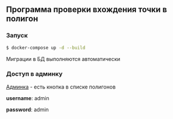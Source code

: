## Программа проверки вхождения точки в полигон

### Запуск

```bash
$ docker-compose up -d --build
```

Миграции в БД выполняются автоматически

### Доступ в админку

[Админка](http://localhost:8000/admin/) - есть кнопка в списке полигонов

**username**: admin

**password**: admin
